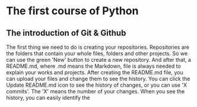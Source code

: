 # The first course of Python

## The introduction of Git & Github
The first thing we need to do is creating your repositories. Repositories are the folders that contain your whole files, folders and other projects. So we can use the green 'New' button to create a new repository. And after that, a README.md, where .md means the Markdown, file is always needed to explain your works and projects.
After creating the README.md file, you can upload your files and change them to see the history. You can click the Update README.md icon to see the history of changes, or you can use 'X commits'. The 'X' means the number of your changes.
When you see the history, you can easily identify the 

